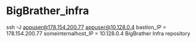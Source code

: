 # BigBrather_infra
ssh -J appuser@178.154.200.77 appuser@10.128.0.4
bastion_IP = 178.154.200.77
someinternalhost_IP = 10.128.0.4
BigBrather Infra repository
